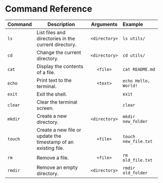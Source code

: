 # Command Reference

| Command | Description | Arguments | Example |
| ------- | ----------- | :---------: | :------- |
| `ls` | List files and directories in the current directory. | `<directory>` | `ls utils/` |
| `cd` | Change the current directory. | `<directory>` | `cd utils/` |
| `cat` | Display the contents of a file. | `<file>` | `cat README.md` |
| `echo` | Print text to the terminal. | `<text>` | `echo Hello, World!` |
| `exit` | Exit the shell. | | `exit` |
| `clear` | Clear the terminal screen. | | `clear` |
| `mkdir` | Create a new directory. | `<directory>` | `mkdir new_folder` |
| `touch` | Create a new file or update the timestamp of an existing file. | `<file>` | `touch new_file.txt` |
| `rm` | Remove a file. | `<file>` | `rm old_file.txt` |
| `rmdir` | Remove an empty directory. | `<directory>` | `rmdir old_folder` |